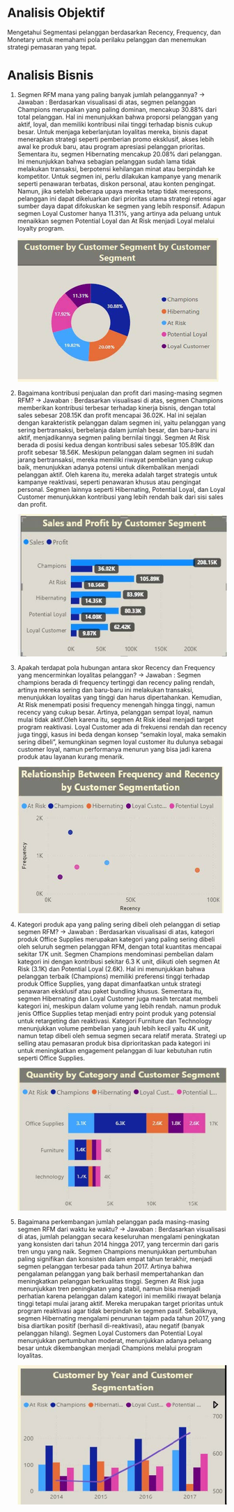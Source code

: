 # Analisis Objektif
  Mengetahui Segmentasi pelanggan berdasarkan Recency, Frequency, dan Monetary untuk memahami pola perilaku pelanggan dan menemukan strategi pemasaran yang tepat.

# Analisis Bisnis
1. Segmen RFM mana yang paling banyak jumlah pelanggannya?
-> Jawaban : Berdasarkan visualisasi di atas, segmen pelanggan Champions merupakan yang paling dominan, mencakup 30.88% dari total pelanggan. Hal ini menunjukkan bahwa proporsi pelanggan yang aktif, loyal, dan memiliki kontribusi nilai tinggi terhadap bisnis cukup besar. Untuk menjaga keberlanjutan loyalitas mereka, bisnis dapat menerapkan strategi seperti pemberian promo eksklusif, akses lebih awal ke produk baru, atau program apresiasi pelanggan prioritas.
Sementara itu, segmen Hibernating mencakup 20.08% dari pelanggan. Ini menunjukkan bahwa sebagian pelanggan sudah lama tidak melakukan transaksi, berpotensi kehilangan minat atau berpindah ke kompetitor. Untuk segmen ini, perlu dilakukan kampanye yang menarik seperti penawaran terbatas, diskon personal, atau konten pengingat. Namun, jika setelah beberapa upaya mereka tetap tidak merespons, pelanggan ini dapat dikeluarkan dari prioritas utama strategi retensi agar sumber daya dapat difokuskan ke segmen yang lebih responsif. Adapun segmen Loyal Customer hanya 11.31%, yang artinya ada peluang untuk menaikkan segmen Potential Loyal dan At Risk menjadi Loyal melalui loyalty program.

    ![img1](images/image1.jpg)

2. Bagaimana kontribusi penjualan dan profit dari masing-masing segmen RFM?
-> Jawaban : Berdasarkan visualisasi di atas, segmen Champions memberikan kontribusi terbesar terhadap kinerja bisnis, dengan total sales sebesar 208.15K dan profit mencapai 36.02K. Hal ini sejalan dengan karakteristik pelanggan dalam segmen ini, yaitu pelanggan yang sering bertransaksi, berbelanja dalam jumlah besar, dan baru-baru ini aktif, menjadikannya segmen paling bernilai tinggi.
Segmen At Risk berada di posisi kedua dengan kontribusi sales sebesar 105.89K dan profit sebesar 18.56K. Meskipun pelanggan dalam segmen ini sudah jarang bertransaksi, mereka memiliki riwayat pembelian yang cukup baik, menunjukkan adanya potensi untuk dikembalikan menjadi pelanggan aktif. Oleh karena itu, mereka adalah target strategis untuk kampanye reaktivasi, seperti penawaran khusus atau pengingat personal. Segmen lainnya seperti Hibernating, Potential Loyal, dan Loyal Customer menunjukkan kontribusi yang lebih rendah baik dari sisi sales dan profit.

    ![img2](images/imag2.jpg)

3. Apakah terdapat pola hubungan antara skor Recency dan Frequency yang mencerminkan loyalitas pelanggan?
-> Jawaban : Segmen champions berada di frequency tertinggi dan recency paling rendah, artinya mereka sering dan baru-baru ini melakukan transaksi, menunjukkan loyalitas yang tinggi dan harus dipertahankan. Kemudian, At Risk menempati posisi frequency menengah hingga tinggi, namun recency yang cukup besar. Artinya, pelanggan sempat loyal, namun mulai tidak aktif.Oleh karena itu, segmen At Risk ideal menjadi target program reaktivasi. Loyal Customer ada di frekuensi rendah dan recency juga tinggi, kasus ini beda dengan konsep “semakin loyal, maka semakin sering dibeli”, kemungkinan segmen loyal customer itu dulunya sebagai customer loyal, namun performanya menurun yang bisa jadi karena produk atau layanan kurang menarik.

    ![img3](images/image3.jpg)

4. Kategori produk apa yang paling sering dibeli oleh pelanggan di setiap segmen RFM?
-> Jawaban : Berdasarkan visualisasi di atas, kategori produk Office Supplies merupakan kategori yang paling sering dibeli oleh seluruh segmen pelanggan RFM, dengan total kuantitas mencapai sekitar 17K unit. Segmen Champions mendominasi pembelian dalam kategori ini
dengan kontribusi sekitar 6.3
K unit, diikuti oleh segmen At Risk (3.1K) dan Potential Loyal (2.6K). Hal ini menunjukkan bahwa pelanggan terbaik (Champions) memiliki preferensi tinggi terhadap produk Office Supplies, yang dapat dimanfaatkan untuk strategi penawaran eksklusif atau paket bundling khusus. Sementara itu, segmen Hibernating dan Loyal Customer juga masih tercatat membeli kategori ini, meskipun dalam volume yang lebih rendah. namun produk jenis Office Supplies tetap menjadi entry point produk yang potensial untuk retargeting dan reaktivasi.
Kategori Furniture dan Technology menunjukkan volume pembelian yang jauh lebih kecil yaitu 4K unit, namun tetap dibeli oleh semua segmen secara relatif merata. Strategi up selling atau pemasaran produk bisa diprioritaskan pada kategori ini untuk meningkatkan engagement pelanggan di luar kebutuhan rutin seperti Office Supplies.

    ![img4](images/image4.jpg)

5. Bagaimana perkembangan jumlah pelanggan pada masing-masing segmen RFM dari waktu ke waktu?
-> Jawaban : Berdasarkan visualisasi di atas, jumlah pelanggan secara keseluruhan mengalami peningkatan yang konsisten dari tahun 2014 hingga 2017, yang tercermin dari garis tren ungu yang naik. Segmen Champions menunjukkan pertumbuhan paling signifikan dan konsisten dalam empat tahun terakhir, menjadi segmen pelanggan terbesar pada tahun 2017. Artinya bahwa pengalaman pelanggan yang baik berhasil mempertahankan dan meningkatkan pelanggan berkualitas tinggi. Segmen At Risk juga menunjukkan tren peningkatan yang stabil, namun bisa menjadi perhatian karena pelanggan dalam kategori ini memiliki riwayat belanja tinggi tetapi mulai jarang aktif. Mereka merupakan target prioritas untuk program reaktivasi agar tidak berpindah ke segmen pasif.
Sebaliknya, segmen Hibernating mengalami penurunan tajam pada tahun 2017, yang bisa diartikan positif (berhasil di-reaktivasi), atau negatif (banyak pelanggan hilang). Segmen Loyal Customers dan Potential Loyal menunjukkan pertumbuhan moderat, menunjukkan adanya peluang besar untuk dikembangkan menjadi Champions melalui program loyalitas.

    ![img5](images/image5.jpg)

